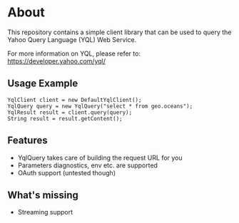 About
=====

This repository contains a simple client library that can be used to query the Yahoo Query Language (YQL) Web Service.

For more information on YQL, please refer to: https://developer.yahoo.com/yql/

Usage Example
-------------

```
YqlClient client = new DefaultYqlClient();
YqlQuery query = new YqlQuery("select * from geo.oceans");
YqlResult result = client.query(query);
String result = result.getContent();
```

Features
--------
- YqlQuery takes care of building the request URL for you
- Parameters diagnostics, env etc. are supported
- OAuth support (untested though)

What's missing
--------------
- Streaming support

